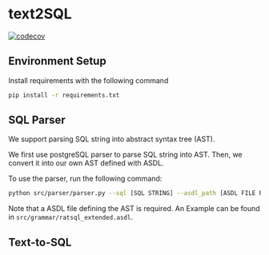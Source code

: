 # text2SQL

[![codecov](https://codecov.io/gh/hyukkyukang/text2SQL/branch/main/graph/badge.svg?token=RR6IH1V5AA)](https://codecov.io/gh/hyukkyukang/text2SQL)

## Environment Setup

Install requirements with the following command

```bash
pip install -r requirements.txt
```

## SQL Parser

We support parsing SQL string into abstract syntax tree (AST).

We first use postgreSQL parser to parse SQL string into AST. Then, we convert it into our own AST defined with ASDL.

To use the parser, run the following command:

```bash
python src/parser/parser.py --sql [SQL STRING] --asdl_path [ASDL FILE PATH]
```

Note that a ASDL file defining the AST is required. An Example can be found in `src/grammar/ratsql_extended.asdl`.

## Text-to-SQL
